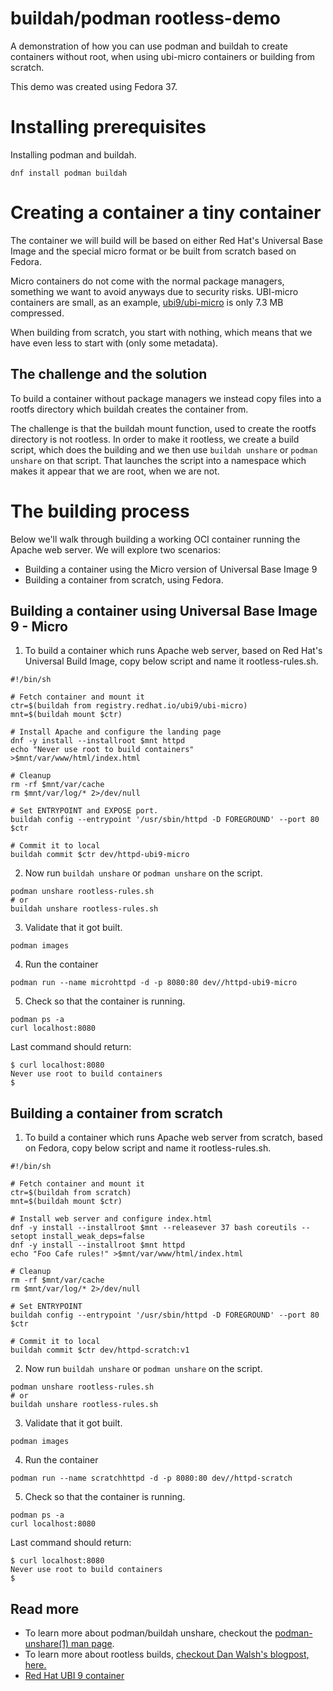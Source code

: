 # buildah/podman rootless-demo
A demonstration of how you can use podman and buildah to create containers without root, when using ubi-micro containers or building from scratch.

This demo was created using Fedora 37.

# Installing prerequisites
Installing podman and buildah.
```
dnf install podman buildah
```

# Creating a container a tiny container
The container we will build will be based on either Red Hat's Universal Base Image and the special micro format or be built from scratch based on Fedora.

Micro containers do not come with the normal package managers, something we want to avoid anyways due to security risks. UBI-micro containers are small, as an example, [ubi9/ubi-micro](https://catalog.redhat.com/software/containers/ubi9/ubi-micro/615bdf943f6014fa45ae1b58) is only 7.3 MB compressed.

When building from scratch, you start with nothing, which means that we have even less to start with (only some metadata).

## The challenge and the solution
To build a container without package managers we instead copy files into a rootfs directory which buildah creates the container from.

The challenge is that the buildah mount function, used to create the rootfs directory is not rootless. In order to make it rootless, we create a build script, which does the building and we then use `buildah unshare` or `podman unshare` on that script. That launches the script into a namespace which makes it appear that we are root, when we are not.

# The building process
Below we'll walk through building a working OCI container running the Apache web server. We will explore two scenarios:

* Building a container using the Micro version of Universal Base Image 9
* Building a container from scratch, using Fedora.

## Building a container using Universal Base Image 9 - Micro
1. To build a container which runs Apache web server, based on Red Hat's Universal Build Image, copy below script and name it rootless-rules.sh.
```
#!/bin/sh

# Fetch container and mount it
ctr=$(buildah from registry.redhat.io/ubi9/ubi-micro)
mnt=$(buildah mount $ctr)

# Install Apache and configure the landing page
dnf -y install --installroot $mnt httpd
echo "Never use root to build containers" >$mnt/var/www/html/index.html

# Cleanup
rm -rf $mnt/var/cache
rm $mnt/var/log/* 2>/dev/null

# Set ENTRYPOINT and EXPOSE port.
buildah config --entrypoint '/usr/sbin/httpd -D FOREGROUND' --port 80 $ctr

# Commit it to local
buildah commit $ctr dev/httpd-ubi9-micro
```
2. Now run `buildah unshare` or `podman unshare` on the script.
```
podman unshare rootless-rules.sh
# or
buildah unshare rootless-rules.sh
```

3. Validate that it got built.
```
podman images
```

4. Run the container
```
podman run --name microhttpd -d -p 8080:80 dev//httpd-ubi9-micro
```

5. Check so that the container is running.
```
podman ps -a
curl localhost:8080
```

Last command should return:
```
$ curl localhost:8080
Never use root to build containers
$
```

## Building a container from scratch

1. To build a container which runs Apache web server from scratch, based on Fedora, copy below script and name it rootless-rules.sh.
```
#!/bin/sh

# Fetch container and mount it
ctr=$(buildah from scratch)
mnt=$(buildah mount $ctr)

# Install web server and configure index.html
dnf -y install --installroot $mnt --releasever 37 bash coreutils --setopt install_weak_deps=false
dnf -y install --installroot $mnt httpd
echo "Foo Cafe rules!" >$mnt/var/www/html/index.html

# Cleanup
rm -rf $mnt/var/cache
rm $mnt/var/log/* 2>/dev/null

# Set ENTRYPOINT
buildah config --entrypoint '/usr/sbin/httpd -D FOREGROUND' --port 80 $ctr

# Commit it to local
buildah commit $ctr dev/httpd-scratch:v1
```

2. Now run `buildah unshare` or `podman unshare` on the script.
```
podman unshare rootless-rules.sh
# or
buildah unshare rootless-rules.sh
```

3. Validate that it got built.
```
podman images
```

4. Run the container
```
podman run --name scratchhttpd -d -p 8080:80 dev//httpd-scratch
```

5. Check so that the container is running.
```
podman ps -a
curl localhost:8080
```

Last command should return:
```
$ curl localhost:8080
Never use root to build containers
$
```

## Read more
* To learn more about podman/buildah unshare, checkout the [podman-unshare(1) man page](https://docs.podman.io/en/latest/markdown/podman-unshare.1.html).
* To learn more about rootless builds, [checkout Dan Walsh's blogpost, here.](https://opensource.com/article/19/3/tips-tricks-rootless-buildah)
* [Red Hat UBI 9 container](https://catalog.redhat.com/software/containers/ubi9/ubi-micro/615bdf943f6014fa45ae1b58)
